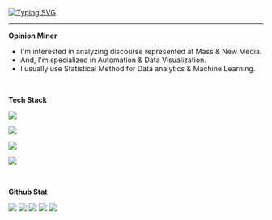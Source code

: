 [![Typing SVG](https://readme-typing-svg.demolab.com?font=Bitter&weight=500&size=25&pause=1000&color=1D77F7&center=true&vCenter=true&width=435&lines=%F0%9F%99%8B%E2%80%8D%E2%99%82%EF%B8%8FHello%2C+I+am+Opinion+Miner+%E2%9B%8F)](https://git.io/typing-svg)

<hr/>

**Opinion Miner**

- I'm interested in analyzing discourse represented at Mass & New Media.
- And, I'm specialized in Automation & Data Visualization.
- I usually use Statistical Method for Data analytics & Machine Learning.

<br/>

**Tech Stack**
<p>
  <a href="https://skillicons.dev">
    <img src="https://skillicons.dev/icons?i=r,py,julia,js,ts,html,css"/>
  </a>
</p>
<p>
  <a href="https://skillicons.dev">
    <img src="https://skillicons.dev/icons?i=scikitlearn,pytorch,selenium,flask,react,express,nestjs"/>
   </a>
</p>
<p>
  <a href="https://skillicons.dev">
    <img src="https://skillicons.dev/icons?i=mysql,postgres,redis,mongodb,markdown,latex,figma"/>
  </a>
</p>
<p>
  <a href="https://skillicons.dev">
    <img src="https://skillicons.dev/icons?i=linux,bash,aws,docker,git,github,githubactions"/>
  </a>
</p>


<br/>

**Github Stat**

![](http://github-profile-summary-cards.vercel.app/api/cards/profile-details?username=sorrychoe&theme=2077)
![](http://github-profile-summary-cards.vercel.app/api/cards/repos-per-language?username=sorrychoe&theme=2077&exclude=html)
![](http://github-profile-summary-cards.vercel.app/api/cards/most-commit-language?username=sorrychoe&theme=2077&exclude=html)
![](http://github-profile-summary-cards.vercel.app/api/cards/stats?username=sorrychoe&theme=2077) 
![](http://github-profile-summary-cards.vercel.app/api/cards/productive-time?username=sorrychoe&theme=2077&utcOffset=8)

